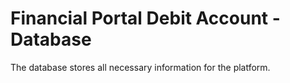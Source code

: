 # Financial Portal Debit Account - Database
The database stores all necessary information for the platform.